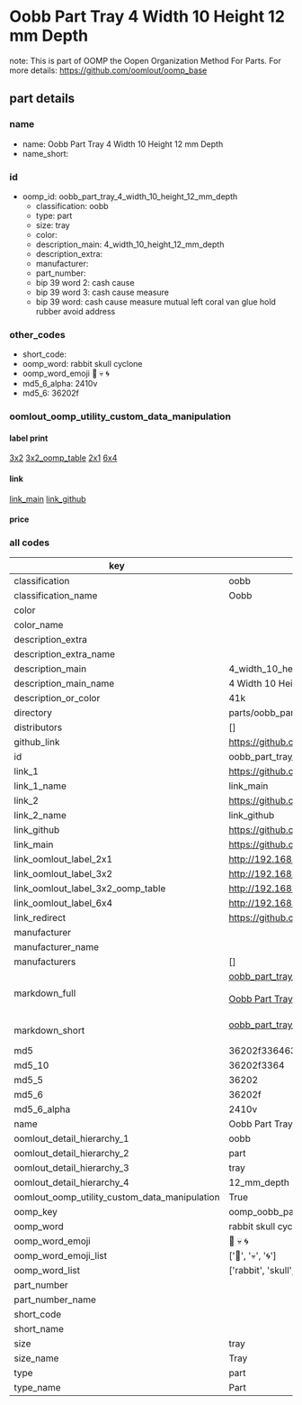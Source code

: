 # Oobb Part Tray 4 Width 10 Height 12 mm Depth  

note: This is part of OOMP the Oopen Organization Method For Parts. For more details: https://github.com/oomlout/oomp_base

##  part details
  







### name
* name: Oobb Part Tray 4 Width 10 Height 12 mm Depth
* name_short: 
### id
* oomp_id: oobb_part_tray_4_width_10_height_12_mm_depth
  * classification: oobb
  * type: part
  * size: tray
  * color: 
  * description_main: 4_width_10_height_12_mm_depth
  * description_extra: 
  * manufacturer: 
  * part_number: 
  * bip 39 word 2: cash cause
  * bip 39 word 3: cash cause measure
  * bip 39 word: cash cause measure mutual left coral van glue hold rubber avoid address

### other_codes
* short_code: 
* oomp_word: rabbit skull cyclone
* oomp_word_emoji :rabbit: :skull: :cyclone:
* md5_6_alpha: 2410v
* md5_6: 36202f






### oomlout_oomp_utility_custom_data_manipulation
#### label print
[3x2](http://192.168.1.245:1112/?label=oomp%202410v)
[3x2_oomp_table](http://192.168.1.108:1112/?label=oomp%202410v)
[2x1](http://192.168.1.242:1112/?label=oomp%202410v)
[6x4](http://192.168.1.55:1112/?label=oomp%202410v)    

#### link

[link_main](https://github.com/oomlout/oomlout_oomp_version_1_messy/tree/main/parts/oobb_part_tray_4_width_10_height_12_mm_depth) [link_github](https://github.com/oomlout/oomlout_oomp_version_1_messy/tree/main/parts/oobb_part_tray_4_width_10_height_12_mm_depth)                             

#### price







### all codes 
| key | value |  
| --- | --- |  
| classification | oobb |  
| classification_name | Oobb |  
| color |  |  
| color_name |  |  
| description_extra |  |  
| description_extra_name |  |  
| description_main | 4_width_10_height_12_mm_depth |  
| description_main_name | 4 Width 10 Height 12 mm Depth |  
| description_or_color | 41k |  
| directory | parts/oobb_part_tray_4_width_10_height_12_mm_depth |  
| distributors | [] |  
| github_link | https://github.com/oomlout/oomlout_oomp_part_src/tree/main/parts/oobb_part_tray_4_width_10_height_12_mm_depth |  
| id | oobb_part_tray_4_width_10_height_12_mm_depth |  
| link_1 | https://github.com/oomlout/oomlout_oomp_version_1_messy/tree/main/parts/oobb_part_tray_4_width_10_height_12_mm_depth |  
| link_1_name | link_main |  
| link_2 | https://github.com/oomlout/oomlout_oomp_version_1_messy/tree/main/parts/oobb_part_tray_4_width_10_height_12_mm_depth |  
| link_2_name | link_github |  
| link_github | https://github.com/oomlout/oomlout_oomp_version_1_messy/tree/main/parts/oobb_part_tray_4_width_10_height_12_mm_depth |  
| link_main | https://github.com/oomlout/oomlout_oomp_version_1_messy/tree/main/parts/oobb_part_tray_4_width_10_height_12_mm_depth |  
| link_oomlout_label_2x1 | http://192.168.1.242:1112/?label=oomp%202410v |  
| link_oomlout_label_3x2 | http://192.168.1.245:1112/?label=oomp%202410v |  
| link_oomlout_label_3x2_oomp_table | http://192.168.1.108:1112/?label=oomp%202410v |  
| link_oomlout_label_6x4 | http://192.168.1.55:1112/?label=oomp%202410v |  
| link_redirect | https://github.com/oomlout/oomlout_oomp_version_1_messy/tree/main/parts/oobb_part_tray_4_width_10_height_12_mm_depth |  
| manufacturer |  |  
| manufacturer_name |  |  
| manufacturers | [] |  
| markdown_full | [oobb_part_tray_4_width_10_height_12_mm_depth](none)<br>[](none)<br>[Oobb Part Tray 4 Width 10 Height 12 Mm Depth](none)<br><br> |  
| markdown_short | [oobb_part_tray_4_width_10_height_12_mm_depth](none)<br><br> |  
| md5 | 36202f336463fe24c0bf992313c9211a |  
| md5_10 | 36202f3364 |  
| md5_5 | 36202 |  
| md5_6 | 36202f |  
| md5_6_alpha | 2410v |  
| name | Oobb Part Tray 4 Width 10 Height 12 mm Depth |  
| oomlout_detail_hierarchy_1 | oobb |  
| oomlout_detail_hierarchy_2 | part |  
| oomlout_detail_hierarchy_3 | tray |  
| oomlout_detail_hierarchy_4 | 12_mm_depth |  
| oomlout_oomp_utility_custom_data_manipulation | True |  
| oomp_key | oomp_oobb_part_tray_4_width_10_height_12_mm_depth |  
| oomp_word | rabbit skull cyclone |  
| oomp_word_emoji | :rabbit: :skull: :cyclone: |  
| oomp_word_emoji_list | [':rabbit:', ':skull:', ':cyclone:'] |  
| oomp_word_list | ['rabbit', 'skull', 'cyclone'] |  
| part_number |  |  
| part_number_name |  |  
| short_code |  |  
| short_name |  |  
| size | tray |  
| size_name | Tray |  
| type | part |  
| type_name | Part |  
